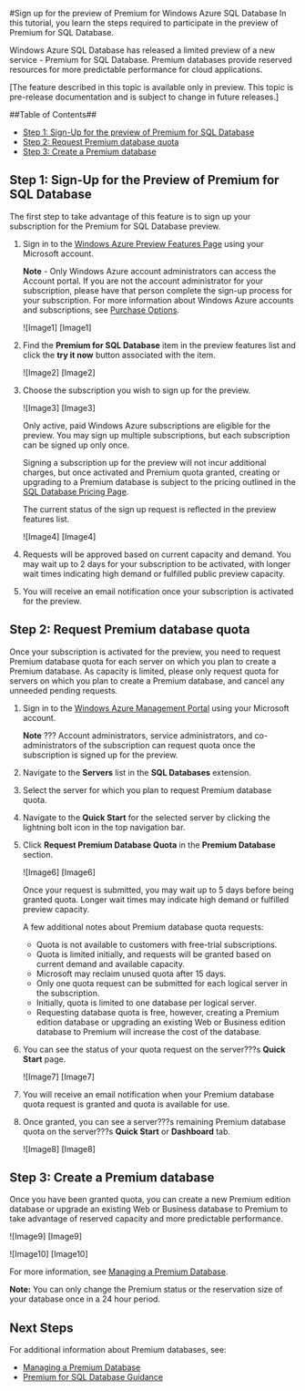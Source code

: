 <properties linkid="manage-services-sql-databases-premium" urlDisplayName="Premium SQL Database" pageTitle="Sign up for Windows Azure Premium for SQL Database" metaKeywords="" description="Describes how to sign up for the Premium for SQL Database preview, request your Premium database quota, and then upgrade a database to Premium in Windows Azure SQL Database." metaCanonical="" services="cloud-services" documentationCenter="" title="Sign up for the preview of Premium for Windows Azure SQL Database" authors=""  solutions="" writer="karaman" manager="" editor="tysonn"  />





#Sign up for the preview of Premium for Windows Azure SQL Database
In this tutorial, you learn the steps required to participate in the preview of Premium for SQL Database.

Windows Azure SQL Database has released a limited preview of a new service - Premium for SQL Database. Premium databases provide reserved resources for more predictable performance for cloud applications.

[The feature described in this topic is available only in preview. This topic is pre-release documentation and is subject to change in future releases.]

##Table of Contents##

* [Step 1: Sign-Up for the preview of Premium for SQL Database](#SignUp)
* [Step 2: Request Premium database quota](#Quota)
* [Step 3: Create a Premium database ](#Upgrade)

<h2><a id="SignUp"></a>Step 1: Sign-Up for the Preview of Premium for SQL Database</h2>
The first step to take advantage of this feature is to sign up your subscription for the Premium for SQL Database preview.

1. Sign in to the [Windows Azure Preview Features Page](http://account.windowsazure.com/PreviewFeatures) using your Microsoft account.

	**Note** - Only Windows Azure account administrators can access the Account portal. If you are not the account administrator for your subscription, please have that person complete the sign-up process for your subscription. For more information about Windows Azure accounts and subscriptions, see [Purchase Options](http://account.windowsazure.com/PreviewFeatures).
 
	![Image1] [Image1]

2. Find the **Premium for SQL Database** item in the preview features list and click the **try it now** button associated with the item.

	![Image2] [Image2]

3. Choose the subscription you wish to sign up for the preview.

	![Image3] [Image3]

	Only active, paid Windows Azure subscriptions are eligible for the preview. You may sign up multiple subscriptions, but each subscription can be signed up only once. 

	Signing a subscription up for the preview will not incur additional charges, but once activated and Premium quota granted, creating or upgrading to a Premium database is subject to the pricing outlined in the [SQL Database Pricing Page](http://www.windowsazure.com/en-us/pricing/details/sql-database/).

	The current status of the sign up request is reflected in the preview features list.

	![Image4] [Image4]

4. Requests will be approved based on current capacity and demand. You may wait up to 2 days for your subscription to be activated, with longer wait times indicating high demand or fulfilled public preview capacity.

5. You will receive an email notification once your subscription is activated for the preview. 


<h2><a id="Quota"></a>Step 2: Request Premium database quota</h2>
Once your subscription is activated for the preview, you need to request Premium database quota for each server on which you plan to create a Premium database. As capacity is limited, please only request quota for servers on which you plan to create a Premium database, and cancel any unneeded pending requests.


1.	Sign in to the [Windows Azure Management Portal](https://manage.windowsazure.com) using your Microsoft account.

	**Note** ??? Account administrators, service administrators, and co-administrators of the subscription can request quota once the subscription is signed up for the preview.

2.	Navigate to the **Servers** list in the **SQL Databases** extension.
3.	Select the server for which you plan to request Premium database quota.
4.	Navigate to the **Quick Start** for the selected server by clicking the lightning bolt icon in the top navigation bar.
5.	Click **Request Premium Database Quota** in the **Premium Database** section.

	![Image6] [Image6]
	


	Once your request is submitted, you may wait up to 5 days before being granted quota. Longer wait times may indicate high demand or fulfilled preview capacity.
	
	A few additional notes about Premium database quota requests:
	
	- Quota is not available to customers with free-trial subscriptions.
	- Quota is limited initially, and requests will be granted based on current demand and available capacity.
	- Microsoft may reclaim unused quota after 15 days.
	- Only one quota request can be submitted for each logical server in the subscription.
	- Initially, quota is limited to one database per logical server.
	- Requesting database quota is free, however, creating a Premium edition database or upgrading an existing Web or Business edition database to Premium will increase the cost of the database.
6.	You can see the status of your quota request on the server???s **Quick Start** page.

	![Image7] [Image7]
	
7.	You will receive an email notification when your Premium database quota request is granted and quota is available for use.
8.	Once granted, you can see a server???s remaining Premium database quota on the server???s **Quick Start** or **Dashboard** tab.

	![Image8] [Image8]

<h2><a id="Upgrade"></a>Step 3: Create a Premium database</h2>


Once you have been granted quota, you can create a new Premium edition database or upgrade an existing Web or Business  database to Premium to take advantage of reserved capacity and more predictable performance. 

![Image9] [Image9]



![Image10] [Image10]


For more information, see [Managing a Premium Database](http://go.microsoft.com/fwlink/p/?LinkID=311927).

	
	
**Note:** You can only change the Premium status or the reservation size of your database once in a 24 hour period.
<h2><a id="NextSteps"></a>Next Steps</h2>
For additional information about Premium databases, see:

* [Managing a Premium Database](http://go.microsoft.com/fwlink/p/?LinkID=311927)
* [Premium for SQL Database Guidance](http://go.microsoft.com/fwlink/p/?LinkId=313650)

















